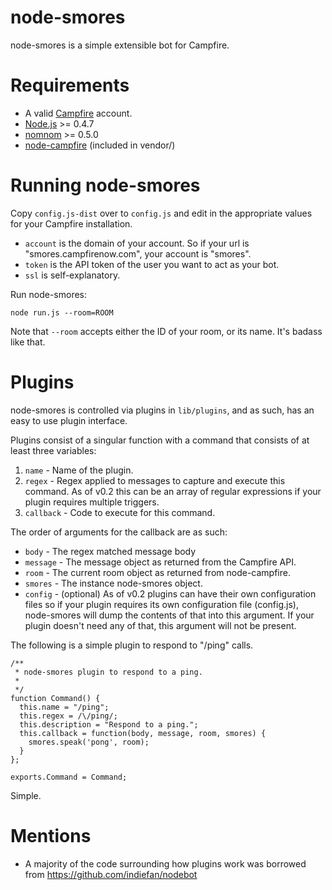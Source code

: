 # node-smores

node-smores is a simple extensible bot for Campfire.

# Requirements

* A valid [Campfire](http://campfirenow.com/) account.
* [Node.js](http://nodejs.org) >= 0.4.7
* [nomnom](https://github.com/harthur/nomnom) >= 0.5.0
* [node-campfire](https://github.com/tristandunn/node-campfire) (included in vendor/)

# Running node-smores

Copy `config.js-dist` over to `config.js` and edit in the appropriate values for your Campfire installation.

* `account` is the domain of your account. So if your url is "smores.campfirenow.com", your account is "smores".
* `token` is the API token of the user you want to act as your bot.
* `ssl` is self-explanatory.

Run node-smores:

    node run.js --room=ROOM

Note that `--room` accepts either the ID of your room, or its name. It's badass like that.

# Plugins

node-smores is controlled via plugins in `lib/plugins`, and as such, has an easy to use plugin interface.

Plugins consist of a singular function with a command that consists of at least three variables:

1. `name` - Name of the plugin.
2. `regex` - Regex applied to messages to capture and execute this command. As of v0.2 this can be an array of regular expressions if your plugin requires multiple triggers.
3. `callback` - Code to execute for this command.

The order of arguments for the callback are as such:

* `body` - The regex matched message body
* `message` - The message object as returned from the Campfire API.
* `room` - The current room object as returned from node-campfire.
* `smores` - The instance node-smores object.
* `config` - (optional) As of v0.2 plugins can have their own configuration files so if your plugin requires its own configuration file (config.js), node-smores will dump the contents of that into this argument. If your plugin doesn't need any of that, this argument will not be present.

The following is a simple plugin to respond to "/ping" calls.

    /**
     * node-smores plugin to respond to a ping.
     *
     */
    function Command() {
      this.name = "/ping";
      this.regex = /\/ping/;
      this.description = "Respond to a ping.";
      this.callback = function(body, message, room, smores) {
        smores.speak('pong', room);
      }
    };

    exports.Command = Command;

Simple.

# Mentions

* A majority of the code surrounding how plugins work was borrowed from https://github.com/indiefan/nodebot
